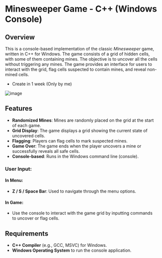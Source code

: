 # Minesweeper Game - C++ (Windows Console)

## Overview

This is a console-based implementation of the classic *Minesweeper* game, written in C++ for Windows. The game consists of a grid of hidden cells, with some of them containing mines. The objective is to uncover all the cells without triggering any mines. The game provides an interface for users to interact with the grid, flag cells suspected to contain mines, and reveal non-mined cells.
- Create in 1 week (Only by me)

![image](https://github.com/user-attachments/assets/c7385f36-994a-4aea-97f6-f66b399a7fb1)

## Features

- **Randomized Mines**: Mines are randomly placed on the grid at the start of each game.
- **Grid Display**: The game displays a grid showing the current state of uncovered cells.
- **Flagging**: Players can flag cells to mark suspected mines.
- **Game Over**: The game ends when the player uncovers a mine or successfully reveals all safe cells.
- **Console-based**: Runs in the Windows command line (console).
  
### User Input: 
#### In Menu:
- **Z / S / Space Bar**: Used to navigate through the menu options.

#### In Game:
- Use the console to interact with the game grid by inputting commands to uncover or flag cells.

## Requirements

- **C++ Compiler** (e.g., GCC, MSVC) for Windows.
- **Windows Operating System** to run the console application.
